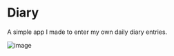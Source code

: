 # Diary
A simple app I made to enter my own daily diary entries.

![image](https://github.com/Ron-Caster/Diary/assets/56224323/033275e2-6794-4dbd-a40f-b11d638b0055)

